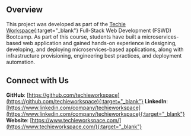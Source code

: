 ## Overview
This project was developed as part of the [Techie Workspace](https://www.techieworkspace.com/){:target="_blank"} Full-Stack Web Development (FSWD) Bootcamp.
As part of this course, students have built a microservices-based web application and gained hands-on experience in designing, developing, and deploying microservices-based applications, along with infrastructure provisioning, engineering best practices, and deployment automation.


## Connect with Us
**GitHub**: [https://github.com/techieworkspace](https://github.com/techieworkspace){:target="_blank"}
**LinkedIn**: [https://www.linkedin.com/company/techieworkspace](https://www.linkedin.com/company/techieworkspace){:target="_blank"}
**Website**: [https://www.techieworkspace.com/](https://www.techieworkspace.com/){:target="_blank"}
